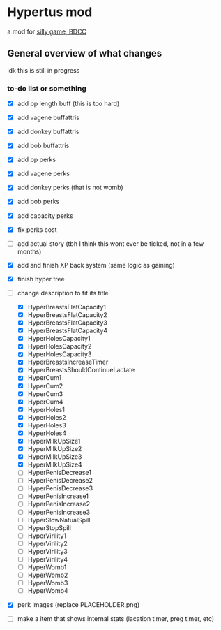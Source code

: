# Hypertus mod
a mod for [silly game, BDCC](https://github.com/Alexofp/BDCC)

## General overview of what changes

idk this is still in progress

### to-do list or something

- [x] add pp length buff (this is too hard) <!-- I managed to did it but idk how it is with rahi sleeping with you.... I might have to look more closer -->
- [x] add vagene buffattris 
- [x] add donkey buffattris
- [x] add bob buffattris
- [x] add pp perks
- [x] add vagene perks
- [x] add donkey perks (that is not womb)
- [x] add bob perks
- [x] add capacity perks
- [x] fix perks cost
- [ ] add actual story (tbh I think this wont ever be ticked, not in a few months)
- [x] add and finish XP back system (same logic as gaining)
- [x] finish hyper tree
- [ ] change description to fit its title
	- [x] HyperBreastsFlatCapacity1
	- [x] HyperBreastsFlatCapacity2
	- [x] HyperBreastsFlatCapacity3
	- [x] HyperBreastsFlatCapacity4
	- [x] HyperHolesCapacity1
	- [x] HyperHolesCapacity2
	- [x] HyperHolesCapacity3
	- [x] HyperBreastsIncreaseTimer
	- [x] HyperBreastsShouldContinueLactate
	- [x] HyperCum1
	- [x] HyperCum2
	- [x] HyperCum3
	- [x] HyperCum4
	- [x] HyperHoles1
	- [x] HyperHoles2
	- [x] HyperHoles3
	- [x] HyperHoles4
	- [x] HyperMilkUpSize1
	- [x] HyperMilkUpSize2
	- [x] HyperMilkUpSize3
	- [x] HyperMilkUpSize4
	- [ ] HyperPenisDecrease1
	- [ ] HyperPenisDecrease2
	- [ ] HyperPenisDecrease3
	- [ ] HyperPenisIncrease1
	- [ ] HyperPenisIncrease2
	- [ ] HyperPenisIncrease3
	- [ ] HyperSlowNatualSpill
	- [ ] HyperStopSpill
	- [ ] HyperVirility1
	- [ ] HyperVirility2
	- [ ] HyperVirility3
	- [ ] HyperVirility4
	- [ ] HyperWomb1
	- [ ] HyperWomb2
	- [ ] HyperWomb3
	- [ ] HyperWomb4
- [x] perk images (replace PLACEHOLDER.png)
- [ ] make a item that shows internal stats (lacation timer, preg timer, etc)

